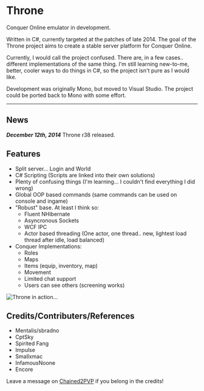 Throne
===============================================

Conquer Online emulator in development.

Written in C#, currently targeted at the patches of late 2014. 
The goal of the Throne project aims to create a stable server platform for Conquer Online.

Currently, I would call the project confused. There are, in a few cases.. different implementations of the same thing. 
I'm still learning new-to-me, better, cooler ways to do things in C#, so the project isn't pure as I would like.

Development was originally Mono, but moved to Visual Studio. The project could be ported back to Mono with some effort.
******************************

News
----
***December 12th, 2014*** Throne r38 released.


Features
--------
 - Split server... Login and World
 - C# Scripting (Scripts are linked into their own solutions)
 - Plenty of confusing things (I'm learning... I couldn't find everything I did wrong)
 - Global OOP based commands (same commands can be used on console and ingame)
 - "Robust" base. At least I think so:
   - Fluent NHibernate
   - Asyncronous Sockets
   - WCF IPC
   - Actor based threading (One actor, one thread.. new, lightest load thread after idle, load balanced)
 - Conquer Implementations:
   - Roles
   - Maps
   - Items (equip, inventory, map)
   - Movement
   - Limited chat support
   - Users can see others (screening works)

![Throne in action...](http://i.imgur.com/tZs4aeu.jpg)



Credits/Contributers/References
-------
- Mentalis/sbradno
- CptSky
- Spirited Fang
- Impulse
- Smallxmac
- InfamousNoone
- Encore

Leave a message on [Chained2PVP](http://chained2pvp.com/topic/332-throne-project-development/) if you belong in the credits!



